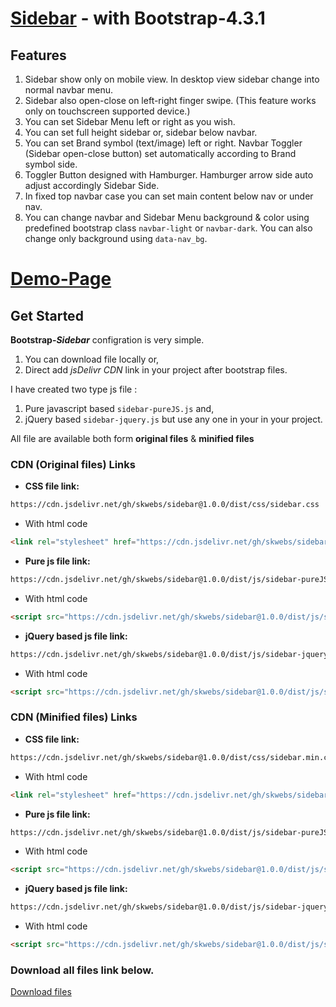 # [Sidebar](https://skwebs.github.io/sidebar/) - with Bootstrap-4.3.1

## Features
1. Sidebar show only on mobile view. In desktop view sidebar change into normal navbar menu.
2. Sidebar also open-close on left-right finger swipe. (This feature works only on touchscreen supported device.)
3. You can set Sidebar Menu left or right as you wish.
4. You can set full height sidebar or, sidebar below navbar.
5. You can set Brand symbol (text/image) left or right. Navbar Toggler (Sidebar open-close button) set automatically according to Brand symbol side.
6. Toggler Button designed with Hamburger. Hamburger arrow side auto adjust accordingly Sidebar Side.
7. In fixed top navbar case you can set main content below nav or under nav.
8. You can change navbar and Sidebar Menu background & color using predefined bootstrap class `navbar-light` or `navbar-dark`. You can also change only background using `data-nav_bg`.


# [Demo-Page](https://skwebs.github.io/sidebar/)

## Get Started
**Bootstrap-_Sidebar_** configration is very simple.
1. You can download file locally or,
2. Direct add _jsDelivr CDN_ link in your project after bootstrap files.

I have created two type js file : 
1. Pure javascript based `sidebar-pureJS.js` and,
2. jQuery based `sidebar-jquery.js`
but use any one in your in your project.

All file are available both form **original files** & **minified files** 

### CDN (Original files) Links

- **CSS file link:** 

```html 
https://cdn.jsdelivr.net/gh/skwebs/sidebar@1.0.0/dist/css/sidebar.css
```

- With html code 
```html 
<link rel="stylesheet" href="https://cdn.jsdelivr.net/gh/skwebs/sidebar@1.0.0/dist/css/sidebar.css">
```

- **Pure js file link:** 
```html 
https://cdn.jsdelivr.net/gh/skwebs/sidebar@1.0.0/dist/js/sidebar-pureJS.js
```

- With html code 
```html 
<script src="https://cdn.jsdelivr.net/gh/skwebs/sidebar@1.0.0/dist/js/sidebar-pureJS.js"></script>
```

- **jQuery based js file link:** 
```html 
https://cdn.jsdelivr.net/gh/skwebs/sidebar@1.0.0/dist/js/sidebar-jquery.js
```

- With html code 
```html 
<script src="https://cdn.jsdelivr.net/gh/skwebs/sidebar@1.0.0/dist/js/sidebar-jquery.js"></script>
```

### CDN (Minified files) Links

- **CSS file link:** 
```html 
https://cdn.jsdelivr.net/gh/skwebs/sidebar@1.0.0/dist/css/sidebar.min.css
```

- With html code 
```html 
<link rel="stylesheet" href="https://cdn.jsdelivr.net/gh/skwebs/sidebar@1.0.0/dist/css/sidebar.min.css">
```

- **Pure js file link:** 
```html 
https://cdn.jsdelivr.net/gh/skwebs/sidebar@1.0.0/dist/js/sidebar-pureJS.min.js
```

- With html code 
```html
<script src="https://cdn.jsdelivr.net/gh/skwebs/sidebar@1.0.0/dist/js/sidebar-pureJS.min.js"></script>
```

- **jQuery based js file link:** 
```html
https://cdn.jsdelivr.net/gh/skwebs/sidebar@1.0.0/dist/js/sidebar-jquery.min.js
```

- With html code 
```html 
<script src="https://cdn.jsdelivr.net/gh/skwebs/sidebar@1.0.0/dist/js/sidebar-jquery.min.js"></script>
```

### Download all files link below.

[Download files](https://github.com/skwebs/sidebar/tree/1.0.0)




